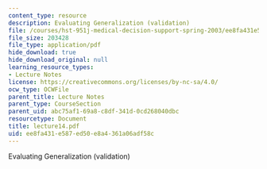 ```yaml
---
content_type: resource
description: Evaluating Generalization (validation)
file: /courses/hst-951j-medical-decision-support-spring-2003/ee8fa431e587ed50e8a4361a06adf58c_lecture14.pdf
file_size: 203428
file_type: application/pdf
hide_download: true
hide_download_original: null
learning_resource_types:
- Lecture Notes
license: https://creativecommons.org/licenses/by-nc-sa/4.0/
ocw_type: OCWFile
parent_title: Lecture Notes
parent_type: CourseSection
parent_uid: abc75af1-69a8-c8df-341d-0cd268040dbc
resourcetype: Document
title: lecture14.pdf
uid: ee8fa431-e587-ed50-e8a4-361a06adf58c
---
```

Evaluating Generalization (validation)